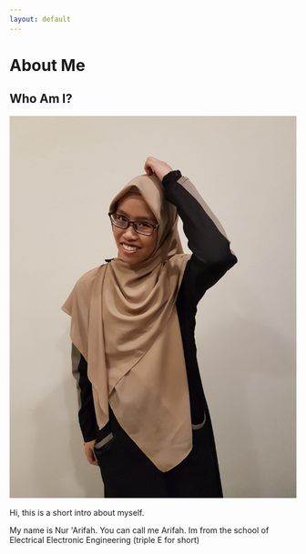 ```yaml
---
layout: default
---
```


# About Me

## Who Am I?

![](image.jpeg)


Hi, this is a short intro about myself.

My name is Nur 'Arifah. You can call me Arifah. Im from the school of Electrical Electronic Engineering (triple E for short)
